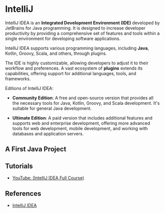 # IntelliJ 

IntelliJ IDEA is an **Integrated Development Environment (IDE)** developed by 
JetBrains for Java programming. It is designed to increase developer productivity 
by providing a comprehensive set of features and tools within a single environment 
for developing software applications. 

IntelliJ IDEA supports various programming languages, including **Java**, Kotlin, 
Groovy, Scala, and others, through plugins.

The IDE is highly customizable, allowing developers to adjust it to their workflow 
and preferences. A vast ecosystem of **plugins** extends its capabilities, offering 
support for additional languages, tools, and frameworks.

Editions of IntelliJ IDEA:
* **Community Edition**: A free and open-source version that provides all the 
    necessary tools for Java, Kotlin, Groovy, and Scala development. 
    It's suitable for general Java development.

* **Ultimate Edition**: A paid version that includes additional features and 
    supports web and enterprise development, offering more advanced tools for 
    web development, mobile development, and working with databases and 
    application servers.


## A First Java Project




## Tutorials 

* [YouTube: (IntelliJ IDEA Full Course)](https://youtu.be/yefmcX57Eyg?si=s8Sz3gbGWf7K7un0)



## References

* [IntelliJ IDEA](https://www.jetbrains.com/idea/)

